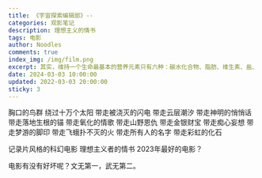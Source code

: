 ```yaml
---
title: 《宇宙探索编辑部》-- 
categories: 观影笔记
description: 理想主义的情书
tags: 电影
author: Noodles
comments: true
index_img: /img/film.png
excerpt: 其实，维持一个生命最基本的营养元素只有六种：碳水化合物、脂肪、维生素、盐、蛋白质、水。所以，人类摄入正常需要以外的食物，都是浪费；完成了繁衍之后的所有的性欲，都是一种疾病。声色犬马、口腹之欲，那都是消费主义的陷阱，那都是阻止人类再进化的藩篱，对吧？  
date: 2024-03-03 10:00:00
updated: 2022-03-03 20:00:00
sticky: 3
---
```


胸口的鸟群
绕过十万个太阳
带走被浇灭的闪电
带走云层潮汐
带走神明的悄悄话
带走落地生根的锚
带走氧化的情歌 带走山野恩仇
带走金银财宝 带走痴心妄想
带走梦游的脚印
带走飞蛾扑不灭的火
带走所有人的名字
带走彩虹的化石

记录片风格的科幻电影
理想主义者的情书
2023年最好的电影？

电影有没有好坏呢？文无第一，武无第二。

